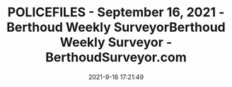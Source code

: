 ---
"title": "POLICEFILES - September 16, 2021 - Berthoud Weekly SurveyorBerthoud Weekly Surveyor - BerthoudSurveyor.com"
"date": "2021-9-16 17:21:49"
"feed_name": "GOOGLENEWSCONSTRUCTION"
"feed_website": "https://news.google.com/search?q=construction%2Bincident&hl=en-US&gl=US&ceid=US:en"
"feed_rss": "https://news.google.com/rss/search?q=construction%2Bincident&hl=en-US&gl=US&ceid=US:en"
"link": "https://berthoudsurveyor.com/policefiles-september-16-2021/"
"file": "_posts/2021-1-1-8e49b7d3ac4239aed70d8e0cded0b6cdb5635e0c.md"
"accident": "1"
"drilling": "0"
"dead": ""
"injured": ""
---